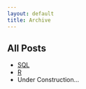 ```yaml
---
layout: default
title: Archive
---
```


<div class="post">
	<h2 class="pageTitle">All Posts</h2>
	<ul>
		<li><a href="./sql">SQL</a></li>
		<li><a href="./r">R</a></li>
    <li>Under Construction...</li>
	</ul>
</div>
